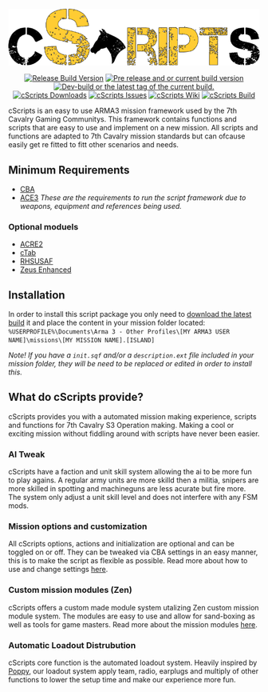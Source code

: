 <p align="center">
<img src="https://github.com/7Cav/cScripts/blob/master/resourses/logo.png" width="600">
</p>
<p align="center">
<a href="https://github.com/7Cav/cScripts/releases/latest"><img src="https://img.shields.io/github/release/7Cav/cScripts.svg?style=for-the-badge&label=Release%20Build" alt="Release Build Version"></a>
<a href="https://github.com/7Cav/cScripts/releases/"><img src="https://img.shields.io/github/release/7Cav/cScripts/all.svg?style=for-the-badge&label=Pre-release" alt="Pre release and or current build version"></a>
<a href="https://github.com/7Cav/cScripts/tags"><img src="https://img.shields.io/github/tag/7Cav/cScripts.svg?style=for-the-badge&colorB=df2d00&label=Latest%20Tag" alt="Dev-build or the latest tag of the current build."></a><br>
<a href="https://github.com/7Cav/cScripts/releases/latest"><img src="https://img.shields.io/github/downloads/7cav/cScripts/total.svg?style=for-the-badge&label=Downloads" alt="cScripts Downloads"></a>
<a href="https://github.com/7Cav/cScripts/issues"><img src="https://img.shields.io/github/issues-raw/7cav/cScripts.svg?style=for-the-badge&label=Issues" alt="cScripts Issues"></a>
<a href="https://github.com/7Cav/cScripts/wiki"><img src="https://img.shields.io/badge/help-wiki-lightgrey.svg?logo=Wikipedia&style=for-the-badge" alt="cScripts Wiki"></a>
<a href="https://github.com/7Cav/cScripts/actions?query=workflow%3AArma">
    <img src="https://img.shields.io/github/workflow/status/7Cav/cScripts/Arma/master?logo=GitHub&style=for-the-badge" alt="cScripts Build">
</a>
</p>
cScripts is an easy to use ARMA3 mission framework used by the 7th Cavalry Gaming Communitys. This framework contains functions and scripts that are easy to use and implement on a new mission. All scripts and functions are adapted to 7th Cavalry mission standards but can ofcause easily get re fitted to fitt other scenarios and needs.

## Minimum Requirements
- [CBA](https://github.com/CBATeam/CBA_A3)
- [ACE3](https://ace3mod.com/)
*These are the requirements to run the script framework due to weapons, equipment and references being used.*

### Optional moduels
- [ACRE2](https://github.com/IDI-Systems/acre2)
- [cTab](https://github.com/Riouken/cTab)
- [RHSUSAF](http://www.rhsmods.org/)
- [Zeus Enhanced](https://github.com/zen-mod/ZEN)

## Installation
In order to install this script package you only need to [download the latest build](https://github.com/7Cav/cScripts/releases/latest) it and place the content in your mission folder located:
`%USERPROFILE%\Documents\Arma 3 - Other Profiles\[MY ARMA3 USER NAME]\missions\[MY MISSION NAME].[ISLAND]`

*Note! If you have a `init.sqf` and/or a `description.ext` file included in your mission folder, they will be need to be replaced or edited in order to install this.*

## What do cScripts provide?
cScripts provides you with a automated mission making experience, scripts and functions for 7th Cavalry S3 Operation making. Making a cool or exciting mission without fiddling around with scripts have never been easier.

### AI Tweak
cScripts have a faction and unit skill system allowing the ai to be more fun to play agains. A regular army units are more skilld then a militia, snipers are more skilled in spotting and machineguns are less acurate but fire more. The system only adjust a unit skill level and does not interfere with any FSM mods.

### Mission options and customization
All cScripts options, actions and initialization are optional and can be toggled on or off. They can be tweaked via CBA settings in an easy manner, this is to make the script as flexible as possible. Read more about how to use and change settings [here](https://github.com/7Cav/cScripts/wiki/CBA-Mission-Settings).

### Custom mission modules (Zen)
cScripts offers a custom made module system utalizing Zen custom mission module system.
The modules are easy to use and allow for sand-boxing as well as tools for game masters. Read more about the mission modules [here](https://github.com/7Cav/cScripts/wiki/7Cav-Modules).

### Automatic Loadout Distrubution
cScripts core function is the automated loadout system. Heavily inspired by [Poppy](https://github.com/BaerMitUmlaut/Poppy), our loadout system apply team, radio, earplugs and multiply of other functions to lower the setup time and make our experience more fun.